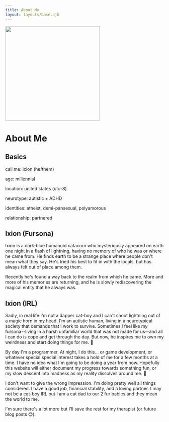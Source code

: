 ```yaml
---
title: About Me
layout: layouts/base.njk
---
```


<img src="/img/ixion-portrait.png" width=300px class="float-right border-image">

# About Me

## Basics

call me: ixion (he/them)

age: millennial

location: united states (utc-8)

neurotype: autistic + ADHD

identities: atheist, demi-pansexual, polyamorous

relationship: partnered


## Ixion (Fursona)

Ixion is a dark-blue humanoid catacorn who mysteriously appeared on earth one night in a flash of lightning, having no memory of who he was or where he came from. He finds earth to be a strange place where people don't mean what they say. He's tried his best to fit in with the locals, but has always felt out of place among them.

Recently he's found a way back to the realm from which he came. More and more of his memories are returning, and he is slowly rediscovering the magical entity that he always was.

## Ixion (IRL)

Sadly, in real life I'm not a dapper cat-boy and I can't shoot lightning out of a magic horn in my head. I'm an autistic human, living in a neurotypical society that demands that I work to survive. Sometimes I feel like my fursona--living in a harsh unfamiliar world that was not made for us--and all I can do is cope and get through the day. But now, he inspires me to own my weirdness and start doing things for me. 💜

By day I'm a programmer. At night, I do this... or game development, or whatever special special interest takes a hold of me for a few months at a time. I have no idea what I'm going to be doing a year from now. Hopefully this website will either document my progress towards something fun, or my slow descent into madness as my reality dissolves around me. 🫠

I don't want to give the wrong impression. I'm doing pretty well all things considered. I have a good job, financial stability, and a loving partner. I may not be a cat-boy IRL but I am a cat dad to our 2 fur babies and they mean the world to me.

I'm sure there's a lot more but I'll save the rest for my therapist (or future blog posts 😊).